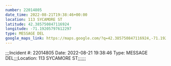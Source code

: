 ```yaml
---
number: 22014805
date_time: 2022-08-21T19:38:46+00:00
location: 113 SYCAMORE ST
latitude: 42.385750847116924
longitude: -71.19205797612297
type: MESSAGE DEL
google_maps_link: https://maps.google.com/?q=42.385750847116924,-71.19205797612297
---
```


;;;Incident #: 22014805  Date: 2022-08-21 19:38:46   Type: MESSAGE DEL;;;Location: 113 SYCAMORE ST;;;;;;
